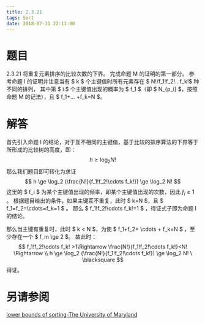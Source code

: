 ```yaml
---
title: 2.3.21
tags: Sort
date: 2018-07-31 22:11:00
---
```


# 题目

2.3.21
将重复元素排序的比较次数的下界。
完成命题 M 的证明的第一部分。
参考命题 I 的证明并注意当有 $ k $ 个主键值时所有元素存在 $ N!/f_1!f_2!...f_k!$ 种不同的排列，
其中第 $ i $ 个主键值出现的概率为 $ f_1 $（即 $ N_{p_i} $，按照命题 M 的记法），且 $ f_1+... +f_k=N $。

# 解答

首先引入命题 I 的结论，对于互不相同的主键值，基于比较的排序算法的下界等于所形成的比较树的高度，即：
$$
h \ge \log_2{N!}
$$
那么我们题目即可转化为求证
$$
h \ge \log_2 (\frac{N!}{f_1!f_2!\cdots f_k!}) \ge \log_2 N!
$$
这里的 $ f_i $ 为某个主键值出现的频率，即某个主键值出现的次数，因此 $f_i\ge 1$ 。
根据题目给出的条件，如果主键互不重复，此时 $ k=N $，且 $ f_1=f_2=\cdots=f_k=1 $ 。
那么 $ f_1!f_2!\cdots f_k!=1 $ ，待证式子即为命题 I 的结论。

那么当主键有重复时，此时 $ k < N $，为使 $ f_1+f_2+ \cdots + f_k=N $ ，至少存在一个 $ f_m \ge 2 $。
故此时：
$$
f_1!f_2!\cdots f_k! >1\Rightarrow \frac{N!}{f_1!f_2!\cdots f_k!}<N! \Rightarrow \\
h \ge \log_2 (\frac{N!}{f_1!f_2!\cdots f_k!}) \ge \log_2 N! \ \blacksquare
$$
得证。

# 另请参阅

[lower bounds of sorting-The University of Maryland](http://www.cs.umd.edu/~meesh/351/mount/lectures/lect16-lower-bnds-sorting.pdf)